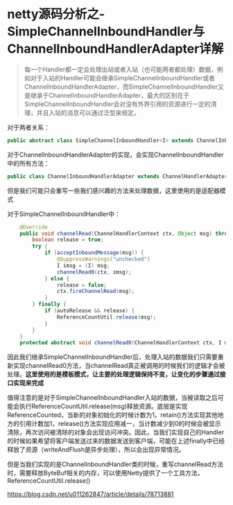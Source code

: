 # netty源码分析之-SimpleChannelInboundHandler与ChannelInboundHandlerAdapter详解

> 每一个Handler都一定会处理出站或者入站（也可能两者都处理）数据，例如对于入站的Handler可能会继承SimpleChannelInboundHandler或者ChannelInboundHandlerAdapter，而SimpleChannelInboundHandler又是继承于ChannelInboundHandlerAdapter，最大的区别在于SimpleChannelInboundHandler会对没有外界引用的资源进行一定的清理，并且入站的消息可以通过泛型来规定。

对于两者关系：

```java
public abstract class SimpleChannelInboundHandler<I> extends ChannelInboundHandlerAdapter
```

对于ChannelInboundHandlerAdapter的实现，会实现ChannelInboundHandler中的所有方法：

```java
public class ChannelInboundHandlerAdapter extends ChannelHandlerAdapter implements ChannelInboundHandler
```

但是我们可能只会重写一些我们感兴趣的方法来处理数据，这里使用的是适配器模式

对于SimpleChannelInboundHandler中：

```java
    @Override
    public void channelRead(ChannelHandlerContext ctx, Object msg) throws Exception {
        boolean release = true;
        try {
            if (acceptInboundMessage(msg)) {
                @SuppressWarnings("unchecked")
                I imsg = (I) msg;
                channelRead0(ctx, imsg);
            } else {
                release = false;
                ctx.fireChannelRead(msg);
            }
        } finally {
            if (autoRelease && release) {
                ReferenceCountUtil.release(msg);
            }
        }
    }
    protected abstract void channelRead0(ChannelHandlerContext ctx, I msg) throws Exception; 
```

因此我们继承SimpleChannelInboundHandler后，处理入站的数据我们只需要重新实现channelRead0方法，当channelRead真正被调用的时候我们的逻辑才会被处理。**这里使用的是模板模式，让主要的处理逻辑保持不变，让变化的步骤通过接口实现来完成**

值得注意的是对于SimpleChannelInboundHandler入站的数据，当被读取之后可能会执行ReferenceCountUtil.release(msg)释放资源。底层是实现ReferenceCounted，当新的对象初始化的时候计数为1，retain()方法实现其他地方的引用计数加1，release()方法实现应用减一，当计数减少到0的时候会被显示清除，再次访问被清除的对象会出现访问冲突。因此，当我们实现自己的Handler的时候如果希望将客户端发送过来的数据发送到客户端，可能在上述finally中已经释放了资源（writeAndFlush是异步处理），所以会出现异常情况。

但是当我们实现的是ChannelInboundHandler类的时候，重写channelRead方法时，需要释放ByteBuf相关的内存，可以使用Netty提供了一个工具方法，ReferenceCountUtil.release()



https://blog.csdn.net/u011262847/article/details/78713881